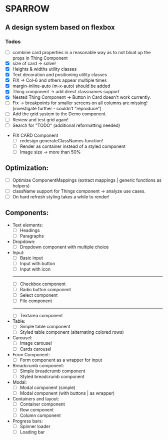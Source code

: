 # SPARROW

## A design system based on flexbox

### Todos
- [ ] combine card properties in a reasonable way as to not bloat up the props in Thing Component
- [x] size of card -> solve!
- [x] Heights & widths utility classes
- [x] Text decoration and positioning utility classes
- [x] FIX -> Col-6 and others appear multiple times
- [x] margin-inline-auto (m-x-auto) should be added
- [x] Thing component -> add direct classnames support
- [x] Nested Thing Component -> Button in Card doesn't work currently.
- [ ] Fix -> breakpoints for smaller screens on all columns are missing! (investigate further - couldn't "reproduce")
- [ ] Add the grid system to the Demo component.
- [ ] Review and test grid again!
- [ ] Search for "TODO" (additional reformatting needed)
- FIX CARD Component
    - [ ] redesign generateClassNames function!
    - [ ] Render as container instead of a styled component
    - [ ] Image size -> more than 50%

## Optimization:
- [ ] Optimize ComponentMappings (extract mappings | generic functions as helpers)
- [ ] className support for Things component -> analyze use cases.
- [ ] On hard refresh styling takes a while to render!

## Components:
- Text elements:
    - [ ] Headings
    - [ ] Paragraphs
- Dropdown:
    - [ ] Dropdown component with multiple choice
- Input:
    - [ ] Basic input
    - [ ] Input with button
    - [ ] Input with icon
    ------------------------
    - [ ] Checkbox component
    - [ ] Radio button component
    - [ ] Select component
    - [ ] File component
    ------------------------
    - [ ] Textarea component
- Table:
    - [ ] Simple table component
    - [ ] Styled table component (alternating colored rows)
- Carousel:
    - [ ] Image carousel
    - [ ] Cards carousel
- Form Component:
    - [ ] Form component as a wrapper for input
- Breadcrumb component:
    - [ ] Simple breadcrumb component
    - [ ] Styled breadcrumb component
- Modal:
    - [ ] Modal component (simple)
    - [ ] Modal component (with buttons | as wrapper)
- Containers and layout:
    - [ ] Container component
    - [ ] Row component
    - [ ] Column component
- Progress bars:
    - [ ] Spinner loader
    - [ ] Loading bar
